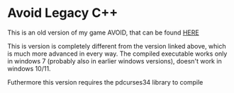 # Avoid Legacy C++

This is an old version of my game AVOID, that can be found [HERE](https://lastnight0.itch.io/avoid)

This is version is completely different from the version linked above, which is much more advanced in every way. The compiled executable works only in windows 7 (probably also in earlier windows versions), doesn't work in windows 10/11.

Futhermore this version requires the pdcurses34 library to compile
